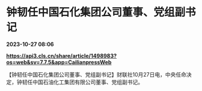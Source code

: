 # 钟韧任中国石化集团公司董事、党组副书记

**2023-10-27 08:06**

**https://api3.cls.cn/share/article/1498983?os=web&sv=7.7.5&app=CailianpressWeb**

【钟韧任中国石化集团公司董事、党组副书记】财联社10月27日电，中央任命决定，钟韧任中国石油化工集团有限公司董事、党组副书记。
